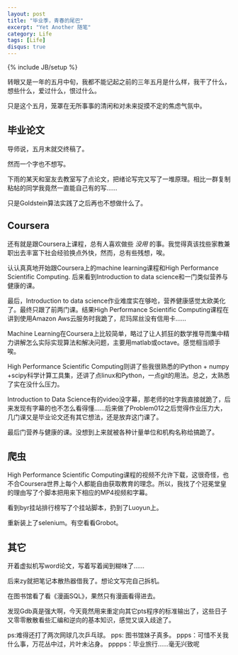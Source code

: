 ```yaml
---
layout: post
title: "毕业季，青春的尾巴"
excerpt: "Yet Another 随笔"
category: Life
tags: [Life]
disqus: true
---
```

{% include JB/setup %}

转眼又是一年的五月中旬，我都不能记起之前的三年五月是什么样，我干了什么，想些什么，爱过什么，恨过什么。

只是这个五月，笼罩在无所事事的清闲和对未来捉摸不定的焦虑气氛中。

## 毕业论文

导师说，五月末就交终稿了。

然而一个字也不想写。

下雨的某天和室友去教室写了点论文，把绪论写完又写了一堆原理。相比一群复制粘帖的同学我竟然一直能自己有的写……

只是Goldstein算法实践了之后再也不想做什么了。

## Coursera

还有就是跟Coursera上课程，总有人喜欢做些 *没用* 的事。我觉得真该找些家教兼职出去丰富下社会经验换点外快，然而，总有些残想，唉。

认认真真地开始跟Coursera上的machine learning课程和High Performance Scientific Computing. 后来看到Introduction to data science和一门类似营养与健康的课。

最后，Introduction to data science作业难度实在够呛，营养健康感觉太欧美化了。最终只跟了前两门课。结果High Performance Scientific Computing课程在讲到使用Amazon Aws云服务时我跪了，尼玛屌丝没有信用卡……

Machine Learning在Coursera上比较简单，略过了让人抓狂的数学推导而集中精力讲解怎么实际实现算法和解决问题，主要用matlab或octave。感觉相当顺手唉。

High Performance Scientific Computing则讲了些我很熟悉的IPython + numpy +scipy科学计算工具集，还讲了点linux和Python，一点git的用法。总之，太熟悉了实在没什么压力。

Introduction to Data Science有的video没字幕，那老师的吐字我直接就跪了，后来发现有字幕的也不怎么看得懂……后来做了Problem012之后觉得作业压力大，几门课又是毕业论文还有其它想法，还是放弃这门课了。

最后门营养与健康的课。没想到上来就被各种计量单位和机构名称给搞跪了。

## 爬虫

High Performance Scientific Computing课程的视频不允许下载，这很奇怪，也不合Coursera世界上每个人都能自由获取教育的理念。所以，我找了个冠冕堂皇的理由写了个脚本把用来下相应的MP4视频和字幕。

看到byr挂站排行榜写了个挂站脚本，扔到了Luoyun上。

重新装上了selenium。有空看看Grobot。

## 其它

开着虚拟机写word论文，写着写着闻到糊味了……

后来zy就把笔记本散热器借我了。想论文写完自己拆机。

在图书馆看了看《漫画SQL》，果然只有漫画看得进去。

发现Gdb真是强大啊，今天竟然用来重定向其它pts程序的标准输出了，这些日子又零零散散看些汇编和逆向的基本知识，感觉又误入歧途了。

ps:难得还打了两次网球几次乒乓球。
pps: 图书馆妹子真多。
ppps：可惜不关我什么事，万花丛中过，片叶未沾身。
pppps：毕业旅行……毫无兴致呢
